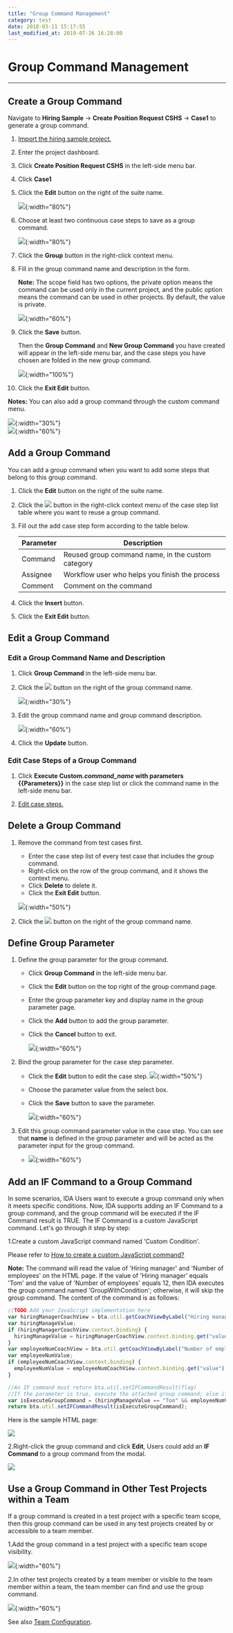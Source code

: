 ```yaml
---
title: "Group Command Management"
category: test
date: 2018-03-11 15:17:55
last_modified_at: 2019-07-26 16:28:00
---
```


# Group Command Management
***

## Create a Group Command

Navigate to **Hiring Sample** -> **Create Position Request CSHS** -> **Case1** to generate a group command.

1. [Import the hiring sample project.][1]

2. Enter the project dashboard.

3. Click **Create Position Request CSHS** in the left-side menu bar.

4. Click **Case1**

5. Click the **Edit** button on the right of the suite name.

   ![][test_group_command_caselist_table]{:width="80%"}

6. Choose at least two continuous case steps to save as a group command.

   ![][test_group_command_caselist_table2]{:width="80%"}

7. Click the **Group** button in the right-click context menu.

8. Fill in the group command name and description in the form.

    **Note:** The scope field has two options, the private option means the command can be used only in the current project, and the public option means the command can be used in other projects. By default, the value is private.

   ![][test_group_command_save_form]{:width="60%"}

9. Click the **Save** button.

   Then the **Group Command** and **New Group Command** you have created will appear in the left-side menu bar, and the case steps you have chosen are folded in the new group command.

   ![][test_group_command]{:width="100%"}

10. Click the **Exit Edit** button.

**Notes:**
You can also add a group command through the custom command menu.

   ![][test_group_command_add]{:width="30%"}<br>
   ![][test_group_command_create]{:width="60%"}

## Add a Group Command

You can add a group command when you want to add some steps that belong to this group command.

1. Click the **Edit** button on the right of the suite name.

2. Click the ![][test_case_step_add_button] button in the right-click context menu of the case step list table where you want to reuse a group command.

3. Fill out the add case step form according to the table below.

   Parameter | Description
   ----------|-------------
   Command | Reused group command name, in the custom category
   Assignee | Workflow user who helps you finish the process
   Comment | Comment on the command

4. Click the **Insert** button.

5. Click the **Exit Edit** button.

## Edit a Group Command

### Edit a Group Command Name and Description

1. Click **Group Command** in the left-side menu bar.

2. Click the ![][test_group_command_edit_button] button on the right of the group command name.

   ![][test_group_command_bar]{:width="30%"}

3. Edit the group command name and group command description.

   ![][test_group_command_edit_form]{:width="60%"}

4. Click the **Update** button.

### Edit Case Steps of a Group Command

1. Click **Execute Custom._command\_name_ with parameters \{\{Parameters\}\}** in the case step list or click the command name in the left-side menu bar.

2. [Edit case steps.][2]

## Delete a Group Command

1. Remove the command from test cases first.

    * Enter the case step list of every test case that includes the group command.
    * Right-click on the row of the group command, and it shows the context menu.
    * Click **Delete** to delete it.
    * Click the **Exit Edit** button.

    ![][test_case_steps_edit]{:width="50%"}

2. Click the ![][test_group_command_delete_button] button on the right of the group command name.

## Define Group Parameter

1. Define the group parameter for the group command.

    * Click **Group Command** in the left-side menu bar.
    * Click the **Edit** button on the top right of the group command page.
    * Enter the group parameter key and display name in the group parameter page.
    * Click the **Add** button to add the group parameter.
    * Click the **Cancel** button to exit.

       ![][group_parameter_add]{:width="60%"}

2. Bind the group parameter for the case step parameter.

    * Click the **Edit** button to edit the case step.
      ![][test_case_step_edit_button]{:width="50%"}
    * Choose the parameter value from the select box.
    * Click the **Save** button to save the parameter.

       ![][group_parameter_save]{:width="60%"}

3. Edit this group command parameter value in the case step.
   You can see that **name** is defined in the group parameter and will be acted as the parameter input for the group command.
   - ![][group_parameter_input]{:width="60%"}

## Add an IF Command to a Group Command

In some scenarios, IDA Users want to execute a group command only when it meets specific conditions. Now, IDA supports adding an IF Command to a group command, and the group command will be executed if the IF Command result is TRUE. The IF Command is a custom JavaScript command. Let's go through it step by step:

1.Create a custom JavaScript command named 'Custom Condition'.

Please refer to [How to create a custom JavaScript command?][3]

**Note:** The command will read the value of 'Hiring manager' and 'Number of employees' on the HTML page. If the value of 'Hiring manager' equals 'Tom' and the value of 'Number of employees' equals 12, then IDA executes the group command named 'GroupWithCondition'; otherwise, it will skip the group command. The content of the command is as follows:

```javascript
//TODO Add your JavaScript implementation here
var hiringManagerCoachView = bta.util.getCoachViewByLabel("Hiring manager", null);
var hiringManageValue;
if (hiringManagerCoachView.context.binding) {
  hiringManageValue = hiringManagerCoachView.context.binding.get("value");
}
var employeeNumCoachView = bta.util.getCoachViewByLabel("Number of employees", null);
var employeeNumValue;
if (employeeNumCoachView.context.binding) {
  employeeNumValue = employeeNumCoachView.context.binding.get("value");
}

//An IF command must return bta.util.setIFCommandResult(flag)
//If the parameter is true, execute the attached group command; else if the parameter is false, skip the attached group command.
var isExecuteGroupCommand = (hiringManageValue == "Tom" && employeeNumValue == 12);
return bta.util.setIFCommandResult(isExecuteGroupCommand);
```

Here is the sample HTML page:

![][add_if_command_html]

2.Right-click the group command and click **Edit**, Users could add an **IF Command** to a group command from the modal.

![][add_if_command]

## Use a Group Command in Other Test Projects within a Team
If a group command is created in a test project with a specific team scope, then this group command can be used in any test projects created by or accessible to a team member.

1.Add the group command in a test project with a specific team scope visibility.

![][add_group_command_in_team_project]{:width="60%"}

2.In other test projects created by a team member or visible to the team member within a team, the team member can find and use the group command.

![][use_group_command_in_team_project]{:width="60%"}

See also [Team Configuration][4].

[1]: test-import-execute-sample-test-project.html
[2]: test-test-case-management.html#edit-a-case-step
[3]: test-write-javascript-command.html
[4]: ../administration/administration-team-configuration.html
[test_group_command_caselist_table]: ../images/test/test_group_command_caselist_table.PNG
[test_group_command_caselist_table2]: ../images/test/test_group_command_caselist_table2.PNG
[test_group_command]: ../images/test/test_group_command.PNG
[test_group_command_add]: ../images/test/test_group_command_add.PNG
[test_group_command_create]: ../images/test/test_group_command_create.PNG
[test_group_command_edit_button]: ../images/test/test_group_command_edit_button.PNG
[test_group_command_delete_button]: ../images/test/test_group_command_delete_button.PNG
[test_group_command_bar]: ../images/test/test_group_command_bar.PNG
[test_group_command_edit_form]: ../images/test/test_group_command_edit_form.PNG
[test_group_command_save_form]: ../images/test/test_group_command_save_form.PNG
[test_group_command_add]: ../images/test/test_group_command_add.PNG
[test_case_step_delete_button]: ../images/test/test_case_step_delete_button.PNG
[test_case_step_add_button]: ../images/test/test_case_step_add_button.PNG
[test_case_steps_edit]: ../images/test/test_case_steps_edit.PNG
[group_parameter_add]: ../images/test/test_group_parameter_add.PNG
[test_case_step_edit_button]: ../images/test/test_case_step_edit_button.PNG
[group_parameter_save]: ../images/test/test_case_step_parameter_save.PNG
[group_parameter_input]: ../images/test/test_case_step_parameter_input.PNG
[add_if_command]: ../images/test/add_if_command.PNG
[add_if_command_html]: ../images/test/add_if_command_html.png
[add_group_command_in_team_project]: ../images/test/add_group_command_in_team_project.png
[use_group_command_in_team_project]: ../images/test/use_group_command_in_team_project.png